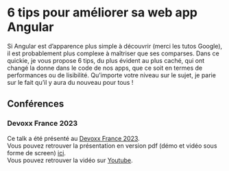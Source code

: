 # 6 tips pour améliorer sa web app Angular 

Si Angular est d’apparence plus simple à découvrir (merci les tutos Google), il est probablement plus complexe à maîtriser que ses comparses. Dans ce quickie, je vous propose 6 tips, du plus évident au plus caché, qui ont changé la donne dans le code de nos apps, que ce soit en termes de performances ou de lisibilité. Qu’importe votre niveau sur le sujet, je parie sur le fait qu’il y aura du nouveau pour tous !

## Conférences 

### Devoxx France 2023

Ce talk a été présenté au [Devoxx France 2023](https://cfp.devoxx.fr/2023/talk/UBH-0193/6_Tips_pour_ameliorer_sa_Web_App_Angular).<br/>
Vous pouvez retrouver la présentation en version pdf (démo et vidéo sous forme de screen) [ici](https://github.com/camillepillot/angular-tips/blob/main/Angular%20TIPS%20version%20pdf.pdf).<br/>
Vous pouvez retrouver la vidéo sur [Youtube](https://youtu.be/zPfZXLG_wcU).<br/>
